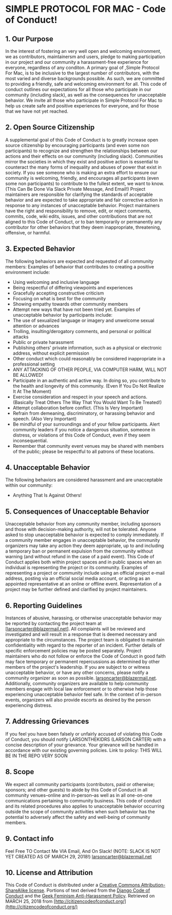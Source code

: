 # SIMPLE PROTOCOL FOR MAC - Code of Conduct!

## 1. Our Purpose
In the interest of fostering an very well open and welcoming environment, we as contributors, maintainersm and users, pledge to making participation in our project and our community a harassment-free experience for everyone, regardless of any conditon. A primary goal of ,Simple Protocol For Mac, is to be inclusive to the largest number of contributors, with the most varied and diverse backgrounds possible. As such, we are committed to providing a friendly, safe and welcoming environment for all. This code of conduct outlines our expectations for all those who participate in our community (including slack), as well as the consequences for unacceptable behavior. We invite all those who participate in Simple Protocol For Mac to help us create safe and positive experiences for everyone, and for those that we have not yet reached.
## 2. Open Source Citizenship
A supplemental goal of this Code of Conduct is to greatly increase open source citizenship by encouraging participants (and even some non participants) to recognize and strengthen the relationships between our actions and their effects on our community (including slack). Communities mirror the societies in which they exist and positive action is essential to counteract the many forms of inequality and abuses of power that exist in society. If you see someone who is making an extra effort to ensure our community is welcoming, friendly, and encourages all participants (even some non participants) to contribute to the fullest extent, we want to know. (This Can Be Done Via Slack Private Message, And Email!) Project maintainers are responsible for clarifying the standards of acceptable behavior and are expected to take appropriate and fair corrective action in response to any instances of unacceptable behavior. Project maintainers have the right and responsibility to remove, edit, or reject comments, commits, code, wiki edits, issues, and other contributions
that are not aligned to this Code of Conduct, or to ban temporarily or permanently any contributor for other behaviors that they deem inappropriate, threatening, offensive, or harmful.
## 3. Expected Behavior
The following behaviors are expected and requested of all community members:
Examples of behavior that contributes to creating a positive environment
include:
* Using welcoming and inclusive language
* Being respectful of differing viewpoints and experiences
* Gracefully accepting constructive criticism
* Focusing on what is best for the community
* Showing empathy towards other community members
* Attempt new ways that have not been tried yet.
Examples of unacceptable behavior by participants include:
* The use of sexualized language or imagery and unwelcome sexual attention or
advances
* Trolling, insulting/derogatory comments, and personal or political attacks
* Public or private harassment
* Publishing others' private information, such as a physical or electronic
  address, without explicit permission
* Other conduct which could reasonably be considered inappropriate in a
  professional setting
* ANY ATTACKING OF OTHER PEOPLE, VIA COMPUTER HARM, WILL NOT BE ALLOWED!
* Participate in an authentic and active way. In doing so, you contribute to the health and longevity of this community. (Even If You Do Not Realize It At The Moment)
* Exercise consideration and respect in your speech and actions. (Basically Treat Others The Way That You Would Want To Be Treated!)
* Attempt collaboration before conflict. (This Is Very Important)
* Refrain from demeaning, discriminatory, or harassing behavior and speech. (Also Very Important)
* Be mindful of your surroundings and of your fellow participants. Alert community leaders if you notice a dangerous situation, someone in distress, or violations of this Code of Conduct, even if they seem inconsequential.
* Remember that community event venues may be shared with members of the public; please be respectful to all patrons of these locations.
## 4. Unacceptable Behavior
The following behaviors are considered harassment and are unacceptable within our community:
* Anything That Is Against Others!
## 5. Consequences of Unacceptable Behavior
Unacceptable behavior from any community member, including sponsors and those with decision-making authority, will not be tolerated. Anyone asked to stop unacceptable behavior is expected to comply immediately. If a community member engages in unacceptable behavior, the community organizers may take any action they deem appropriate, up to and including a temporary ban or permanent expulsion from the community without warning (and without refund in the case of a paid event). This Code of Conduct applies both within project spaces and in public spaces when an individual is representing the project or its community. Examples of representing a project or community include using an official project e-mail address, posting via an official social media account, or acting as an appointed representative at an online or offline event. Representation of a project may be further defined and clarified by project maintainers.
## 6. Reporting Guidelines
Instances of abusive, harassing, or otherwise unacceptable behavior may be reported by contacting the project team at [larsoncarter@blazermail.net]. All complaints will be reviewed and investigated and will result in a response that is deemed necessary and appropriate to the circumstances. The project team is obligated to maintain confidentiality with regard to the reporter of an incident. Further details of specific enforcement policies may be posted separately. Project maintainers who do not follow or enforce the Code of Conduct in good faith may face temporary or permanent repercussions as determined by other members of the project's leadership. If you are subject to or witness unacceptable behavior, or have any other concerns, please notify a community organizer as soon as possible. larsoncarter@blazermail.net. Additionally, community organizers are available to help community members engage with local law enforcement or to otherwise help those experiencing unacceptable behavior feel safe. In the context of in-person events, organizers will also provide escorts as desired by the person experiencing distress.
## 7. Addressing Grievances
If you feel you have been falsely or unfairly accused of violating this Code of Conduct, you should notify LARSONTHEKIDRS (LARSON CARTER) with a concise description of your grievance. Your grievance will be handled in accordance with our existing governing policies.
Link to policy: THIS WILL BE IN THE REPO VERY SOON
## 8. Scope
We expect all community participants (contributors, paid or otherwise; sponsors; and other guests) to abide by this Code of Conduct in all community venues–online and in-person–as well as in all one-on-one communications pertaining to community business. This code of conduct and its related procedures also applies to unacceptable behavior occurring outside the scope of community activities when such behavior has the potential to adversely affect the safety and well-being of community members.
## 9. Contact info
Feel Free TO Contact Me VIA Email, And On Slack! (NOTE: SLACK IS NOT YET CREATED AS OF MARCH 29, 2018!) larsoncarter@blazermail.net
## 10. License and Attribution
This Code of Conduct is distributed under a [Creative Commons Attribution-ShareAlike license](http://creativecommons.org/licenses/by-sa/3.0/).
Portions of text derived from the [Django Code of Conduct](https://www.djangoproject.com/conduct/) and the [Geek Feminism Anti-Harassment Policy](http://geekfeminism.wikia.com/wiki/Conference_anti-harassment/Policy).
Retrieved on MARCH 25, 2018 from [http://citizencodeofconduct.org/](http://citizencodeofconduct.org/)
